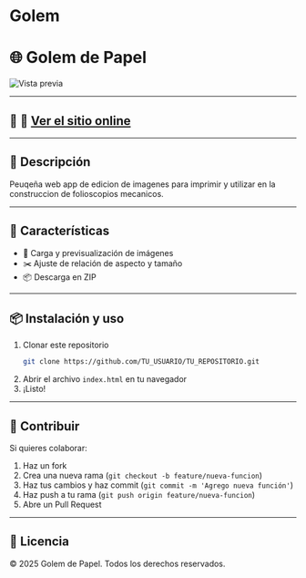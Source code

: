 # Golem
# 🌐 Golem de Papel

![Vista previa](.docs/img/preview.png)

---

## 📍 🔗 **[Ver el sitio online](https://ramamc.github.io/Golem/)**

---

## 📖 Descripción  
Peuqeña web app de edicion de imagenes para imprimir y utilizar en la construccion de folioscopios mecanicos.

---

## 🚀 Características  
- 📂 Carga y previsualización de imágenes  
- ✂️ Ajuste de relación de aspecto y tamaño 
- 📦 Descarga en ZIP  

---

## 📦 Instalación y uso  
1. Clonar este repositorio  
   ```bash
   git clone https://github.com/TU_USUARIO/TU_REPOSITORIO.git
   ```
2. Abrir el archivo `index.html` en tu navegador  
3. ¡Listo!  

---

## 🤝 Contribuir  
Si quieres colaborar:  
1. Haz un fork  
2. Crea una nueva rama (`git checkout -b feature/nueva-funcion`)  
3. Haz tus cambios y haz commit (`git commit -m 'Agrego nueva función'`)  
4. Haz push a tu rama (`git push origin feature/nueva-funcion`)  
5. Abre un Pull Request  

---

## 📜 Licencia  
© 2025 Golem de Papel. Todos los derechos reservados.

